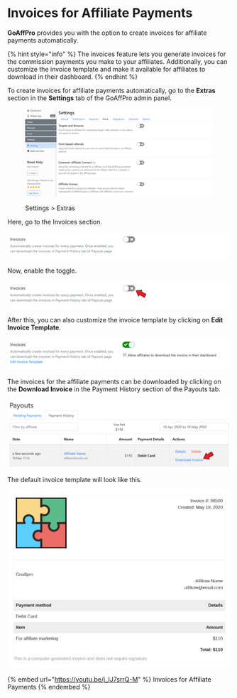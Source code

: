 # Invoices for Affiliate Payments

**GoAffPro** provides you with the option to create invoices for affiliate payments automatically.&#x20;

{% hint style="info" %}
The invoices feature lets you generate invoices for the commission payments you make to your affiliates. Additionally, you can customize the invoice template and make it available for affiliates to download in their dashboard.&#x20;
{% endhint %}

To create invoices for affiliate payments automatically, go to the **Extras** section in the **Settings** tab of the GoAffPro admin panel.

<figure><img src="../../.gitbook/assets/image (41).png" alt=""><figcaption><p>Settings > Extras</p></figcaption></figure>

Here, go to the Invoices section.

![Invoices](<../../.gitbook/assets/image (734).png>)

Now, enable the toggle.

![Enable the toggle](<../../.gitbook/assets/Annotation 2020-05-19 170758.png>)

After this, you can also customize the invoice template by clicking on **Edit Invoice Template**.

![Click on Edit Invoice Template](<../../.gitbook/assets/image (440).png>)

The invoices for the affiliate payments can be downloaded by clicking on the **Download Invoice** in the Payment History section of the Payouts tab.

![Click on Download Invoice](<../../.gitbook/assets/Annotation 2020-05-19 171332 (1).png>)

The default invoice template will look like this.&#x20;

![](<../../.gitbook/assets/image (2943).png>)

{% embed url="https://youtu.be/j_IJ7srrQ-M" %}
Invoices for Affiliate Payments
{% endembed %}
